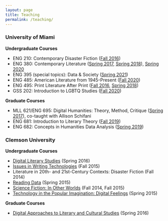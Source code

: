 ```yaml
---
layout: page
title: Teaching
permalink: /teaching/
---
```

### University of Miami

**Undergraduate Courses**

- ENG 210: Contemporary Disaster Fiction ([Fall 2016](https://lindsaythomas.net/eng210h))
- ENG 380: Contemporary Literature ([Spring 2017](https://lindsaythomas.net/eng380s17), [Spring 2018](https://lindsaythomas.net/eng380s18)), [Spring 2020](https://lindsaythomas.net/eng380s21/)
- ENG 395 (special topics): Data & Society ([Spring 2021](https://lindsaythomas.net/eng395s21/))
- ENG 485: American Literature from 1945-Present ([Fall 2020](https://lindsaythomas.net/eng-485-f20-syllabus.pdf))
- ENG 495: Print Literature After Print ([Fall 2016](https://lindsaythomas.net/eng495f), [Spring 2018](https://lindsaythomas.net/eng380s18))
- GSS 202: Introduction to LGBTQ Studies ([Fall 2020](https://lindsaythomas.net/gss-202-f20-syllabus.pdf))

**Graduate Courses**

- MLL 621/ENG 695: Digital Humanities: Theory, Method, Critique ([Spring 2017](https://lindsaythomas.net/mll621)), co-taught with Allison Schifani
- ENG 681: Introduction to Literary Theory ([Fall 2019](https://lindsaythomas.net/eng681f19/))
- ENG 682: Concepts in Humanities Data Analysis ([Spring 2019](http://lindsaythomas.net/eng682s19/))

### Clemson University

**Undergraduate Courses**

- [Digital Literary Studies](https://lindsaythomas.net/engl4590/) (Spring 2016)
- [Issues in Writing Technologies](https://lindsaythomas.net/engl4600/) (Fall 2015)
- Literature in 20th- and 21st-Century Contexts: Disaster Fiction (Fall 2014)
- [Reading Data](https://lindsaythomas.net/hon2210/) (Spring 2015)
- [Science Fiction: In Other Worlds](https://lindsaythomas.net/engl3560/) (Fall 2014, Fall 2015)
- [Technology in the Popular Imagination: Digital Feelings](https://lindsaythomas.net/engl3490/) (Spring 2015)

**Graduate Courses**

- [Digital Approaches to Literary and Cultural Studies](https://lindsaythomas.net/engl8120/) (Spring 2016)
